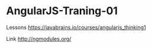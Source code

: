 # AngularJS-Traning-01

Lessons https://javabrains.io/courses/angularjs_thinking1

Link http://ngmodules.org/
